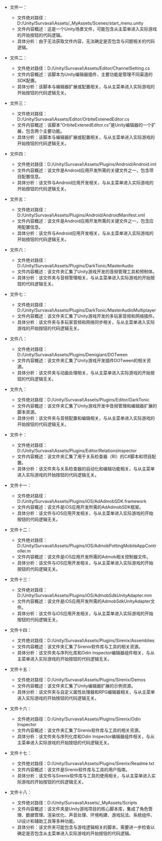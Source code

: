 * 文件一：
    * 文件绝对路径：D:/Unity/Survaval\Assets/_MyAssets/Scenes/start_menu.unity
    * 文件内容概述：这是一个Unity场景文件，可能包含从主菜单进入实际游戏的开始按钮的代码逻辑。
    * 具体分析：由于无法获取文件内容，无法确定是否包含与问题相关的代码逻辑。

* 文件二：
    * 文件绝对路径：D:/Unity/Survaval\Assets/Editor/ChannelSetting.cs
    * 文件内容概述：该脚本为Unity编辑器插件，主要功能是管理不同渠道的SDK配置。
    * 具体分析：该脚本与编辑器扩展或配置相关，与从主菜单进入实际游戏的开始按钮的代码逻辑无关。

* 文件三：
    * 文件绝对路径：D:/Unity/Survaval\Assets/Editor/OrbiteExtenedEditor.cs
    * 文件内容概述：该脚本“OrbiteExtenedEditor.cs”是Unity编辑器的一个扩展，包含两个主要功能。
    * 具体分析：该脚本与编辑器扩展或配置相关，与从主菜单进入实际游戏的开始按钮的代码逻辑无关。

* 文件四：
    * 文件绝对路径：D:/Unity/Survaval\Assets/Plugins/Android/Android.iml
    * 文件内容概述：该文件是Android应用开发所需的关键文件之一，包含项目配置信息。
    * 具体分析：该文件与Android应用开发相关，与从主菜单进入实际游戏的开始按钮的代码逻辑无关。

* 文件五：
    * 文件绝对路径：D:/Unity/Survaval\Assets/Plugins/Android/AndroidManifest.xml
    * 文件内容概述：该文件是Android应用开发所需的关键文件之一，包含应用配置信息。
    * 具体分析：该文件与Android应用开发相关，与从主菜单进入实际游戏的开始按钮的代码逻辑无关。

* 文件六：
    * 文件绝对路径：D:/Unity/Survaval\Assets/Plugins/DarkTonic/MasterAudio
    * 文件内容概述：该文件夹汇集了Unity游戏开发的音频管理工具和预制体。
    * 具体分析：该文件夹与音频管理相关，与从主菜单进入实际游戏的开始按钮的代码逻辑无关。

* 文件七：
    * 文件绝对路径：D:/Unity/Survaval\Assets/Plugins/DarkTonic/MasterAudioMultiplayer
    * 文件内容概述：该文件夹汇集了Unity游戏开发的多玩家音频和网络插件。
    * 具体分析：该文件夹与多玩家音频和网络同步相关，与从主菜单进入实际游戏的开始按钮的代码逻辑无关。

* 文件八：
    * 文件绝对路径：D:/Unity/Survaval\Assets/Plugins/Demigiant/DOTween
    * 文件内容概述：该文件夹汇集了Unity游戏开发插件DOTween的相关资源。
    * 具体分析：该文件夹与动画处理相关，与从主菜单进入实际游戏的开始按钮的代码逻辑无关。

* 文件九：
    * 文件绝对路径：D:/Unity/Survaval\Assets/Plugins/Editor/DarkTonic
    * 文件内容概述：该文件夹汇集了Unity游戏开发中音频管理和编辑器扩展的脚本资源。
    * 具体分析：该文件夹与音频配置和编辑相关，与从主菜单进入实际游戏的开始按钮的代码逻辑无关。

* 文件十：
    * 文件绝对路径：D:/Unity/Survaval\Assets/Plugins/Editor/RelationsInspector
    * 文件内容概述：该文件夹汇集了用于关系检查器（RI）的C#脚本和项目配置。
    * 具体分析：该文件夹与关系检查器的自动化和编辑功能相关，与从主菜单进入实际游戏的开始按钮的代码逻辑无关。

* 文件十一：
    * 文件绝对路径：D:/Unity/Survaval\Assets/Plugins/iOS/AdAdmobSDK.framework
    * 文件内容概述：该文件是iOS应用开发所需的AdAdmobSDK框架。
    * 具体分析：该文件与iOS应用开发相关，与从主菜单进入实际游戏的开始按钮的代码逻辑无关。

* 文件十二：
    * 文件绝对路径：D:/Unity/Survaval\Assets/Plugins/iOS/AdmobPottingMobileAppController.m
    * 文件内容概述：该文件是iOS应用开发所需的Admob相关控制器文件。
    * 具体分析：该文件与iOS应用开发相关，与从主菜单进入实际游戏的开始按钮的代码逻辑无关。

* 文件十三：
    * 文件绝对路径：D:/Unity/Survaval\Assets/Plugins/iOS/AdmobSdkUnityAdapter.mm
    * 文件内容概述：该文件是iOS应用开发所需的AdmobSdkUnityAdapter文件。
    * 具体分析：该文件与iOS应用开发相关，与从主菜单进入实际游戏的开始按钮的代码逻辑无关。

* 文件十四：
    * 文件绝对路径：D:/Unity/Survaval\Assets/Plugins/Sirenix/Assemblies
    * 文件内容概述：该文件夹汇集了Sirenix软件库与工具的相关资源。
    * 具体分析：该文件夹与序列化库和Odin Inspector编辑器组件相关，与从主菜单进入实际游戏的开始按钮的代码逻辑无关。

* 文件十五：
    * 文件绝对路径：D:/Unity/Survaval\Assets/Plugins/Sirenix/Demos
    * 文件内容概述：该文件夹汇集了Unity编辑器扩展的示例资源。
    * 具体分析：该文件夹与自定义属性处理器和RPG编辑器相关，与从主菜单进入实际游戏的开始按钮的代码逻辑无关。

* 文件十六：
    * 文件绝对路径：D:/Unity/Survaval\Assets/Plugins/Sirenix/Odin Inspector
    * 文件内容概述：该文件夹汇集了Sirenix软件库与工具的相关资源。
    * 具体分析：该文件夹与序列化库和Odin Inspector编辑器组件相关，与从主菜单进入实际游戏的开始按钮的代码逻辑无关。

* 文件十七：
    * 文件绝对路径：D:/Unity/Survaval\Assets/Plugins/Sirenix/Readme.txt
    * 文件内容概述：该文件是Sirenix软件库与工具的用户指南。
    * 具体分析：该文件与Sirenix软件库与工具的使用相关，与从主菜单进入实际游戏的开始按钮的代码逻辑无关。

* 文件十八：
    * 文件绝对路径：D:/Unity/Survaval\Assets/_MyAssets/Scripts
    * 文件内容概述：该文件夹是Unity游戏项目的核心脚本库，集成了角色管理、数据管理、渲染优化、声音处理、环境构建、游戏玩法、系统组件、UI设计和辅助工具等多种功能。
    * 具体分析：该文件夹可能包含与游戏逻辑相关的脚本，需要进一步检查以确定是否包含从主菜单进入实际游戏的开始按钮的代码逻辑。